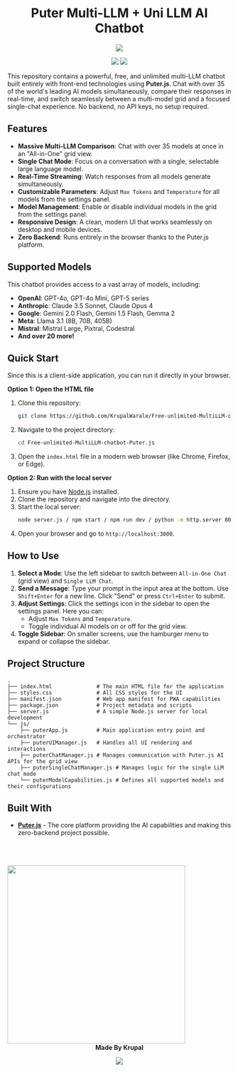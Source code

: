 <div align="center">
  <h1><b>Puter Multi-LLM + Uni LLM AI Chatbot</b></h1>
</div>





<p align="center">
  <img src="https://github-readme-stats.vercel.app/api/pin/?username=KrupalWarale&repo=Free-unlimited-MultiLLM-chatbot-Puter.js&theme=radical" />
</p>

<p align="center">
  <img src="https://img.shields.io/github/stars/KrupalWarale/Free-unlimited-MultiLLM-chatbot-Puter.js?style=social" />
  <img src="https://img.shields.io/github/forks/KrupalWarale/Free-unlimited-MultiLLM-chatbot-Puter.js?style=social" />
</p>



This repository contains a powerful, free, and unlimited multi-LLM chatbot built entirely with front-end technologies using **Puter.js**. Chat with over 35 of the world's leading AI models simultaneously, compare their responses in real-time, and switch seamlessly between a multi-model grid and a focused single-chat experience. No backend, no API keys, no setup required.

## Features

*   **Massive Multi-LLM Comparison**: Chat with over 35 models at once in an "All-in-One" grid view.
*   **Single Chat Mode**: Focus on a conversation with a single, selectable large language model.
*   **Real-Time Streaming**: Watch responses from all models generate simultaneously.
*   **Customizable Parameters**: Adjust `Max Tokens` and `Temperature` for all models from the settings panel.
*   **Model Management**: Enable or disable individual models in the grid from the settings panel.
*   **Responsive Design**: A clean, modern UI that works seamlessly on desktop and mobile devices.
*   **Zero Backend**: Runs entirely in the browser thanks to the Puter.js platform.

## Supported Models

This chatbot provides access to a vast array of models, including:

*   **OpenAI**: GPT-4o, GPT-4o Mini, GPT-5 series
*   **Anthropic**: Claude 3.5 Sonnet, Claude Opus 4
*   **Google**: Gemini 2.0 Flash, Gemini 1.5 Flash, Gemma 2
*   **Meta**: Llama 3.1 (8B, 70B, 405B)
*   **Mistral**: Mistral Large, Pixtral, Codestral
*   **And over 20 more!**

## Quick Start

Since this is a client-side application, you can run it directly in your browser.

**Option 1: Open the HTML file**

1.  Clone this repository:
    ```bash
    git clone https://github.com/KrupalWarale/Free-unlimited-MultiLLM-chatbot-Puter.js.git
    ```
2.  Navigate to the project directory:
    ```bash
    cd Free-unlimited-MultiLLM-chatbot-Puter.js
    ```
3.  Open the `index.html` file in a modern web browser (like Chrome, Firefox, or Edge).

**Option 2: Run with the local server**

1.  Ensure you have [Node.js](https://nodejs.org/) installed.
2.  Clone the repository and navigate into the directory.
3.  Start the local server:
    ```bash
    node server.js / npm start / npm run dev / python -m http.server 8000
    ```
4.  Open your browser and go to `http://localhost:3000`.

## How to Use

1.  **Select a Mode**: Use the left sidebar to switch between `All-in-One Chat` (grid view) and `Single LLM Chat`.
2.  **Send a Message**: Type your prompt in the input area at the bottom. Use `Shift+Enter` for a new line. Click "Send" or press `Ctrl+Enter` to submit.
3.  **Adjust Settings**: Click the settings icon in the sidebar to open the settings panel. Here you can:
    *   Adjust `Max Tokens` and `Temperature`.
    *   Toggle individual AI models on or off for the grid view.
4.  **Toggle Sidebar**: On smaller screens, use the hamburger menu to expand or collapse the sidebar.

## Project Structure

```
.
├── index.html              # The main HTML file for the application
├── styles.css              # All CSS styles for the UI
├── manifest.json           # Web app manifest for PWA capabilities
├── package.json            # Project metadata and scripts
├── server.js               # A simple Node.js server for local development
└── js/
    ├── puterApp.js         # Main application entry point and orchestrator
    ├── puterUIManager.js   # Handles all UI rendering and interactions
    ├── puterChatManager.js # Manages communication with Puter.js AI APIs for the grid view
    ├── puterSingleChatManager.js # Manages logic for the single LLM chat mode
    └── puterModelCapabilities.js # Defines all supported models and their configurations
```

## Built With

*   [**Puter.js**](https://puter.com/) - The core platform providing the AI capabilities and making this zero-backend project possible.

  <br>
  <br>
  <br>

  <img src="https://github.com/user-attachments/assets/4ba38a1e-1b62-4628-99b9-5771a3eaa1a4" width="400" />


<div align="center">
  <b>Made By Krupal</b>
</div>



<p align="center">
  <img src="https://github-readme-stats.vercel.app/api?username=KrupalWarale&show_icons=true&count_private=true&theme=radical" />
</p>














